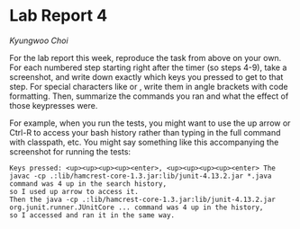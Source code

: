 # Lab Report 4  
*Kyungwoo Choi*  

For the lab report this week, reproduce the task from above on your own.
For each numbered step starting right after the timer (so steps 4-9), take a screenshot, and write down exactly which keys you pressed to get to that step.
For special characters like <enter> or <tab>, write them in angle brackets with code formatting.
Then, summarize the commands you ran and what the effect of those keypresses were.

For example, when you run the tests, you might want to use the up arrow or Ctrl-R to access your bash history rather than typing in the full command with classpath, etc.
You might say something like this accompanying the screenshot for running the tests:

    Keys pressed: <up><up><up><up><enter>, <up><up><up><up><enter> The javac -cp .:lib/hamcrest-core-1.3.jar:lib/junit-4.13.2.jar *.java command was 4 up in the search history,
    so I used up arrow to access it.
    Then the java -cp .:lib/hamcrest-core-1.3.jar:lib/junit-4.13.2.jar org.junit.runner.JUnitCore ... command was 4 up in the history,
    so I accessed and ran it in the same way.
